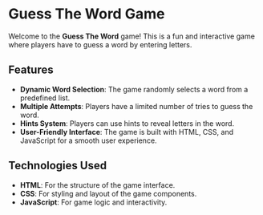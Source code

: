 # Guess The Word Game

Welcome to the **Guess The Word** game! This is a fun and interactive game where players have to guess a word by entering letters. 

## Features

- **Dynamic Word Selection**: The game randomly selects a word from a predefined list.
- **Multiple Attempts**: Players have a limited number of tries to guess the word.
- **Hints System**: Players can use hints to reveal letters in the word.
- **User-Friendly Interface**: The game is built with HTML, CSS, and JavaScript for a smooth user experience.

## Technologies Used

- **HTML**: For the structure of the game interface.
- **CSS**: For styling and layout of the game components.
- **JavaScript**: For game logic and interactivity.